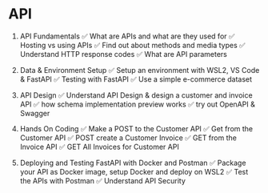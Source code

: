 # API

1. API Fundamentals
✅ What are APIs and what are they used for
✅ Hosting vs using APIs
✅ Find out about methods and media types
✅ Understand HTTP response codes
✅ What are API parameters

2. Data & Environment Setup
✅ Setup an environment with WSL2, VS Code & FastAPI
✅ Testing with FastAPI
✅ Use a simple e-commerce dataset

3. API Design
✅ Understand API Design & design a customer and invoice API
✅ how schema implementation preview works
✅ try out OpenAPI & Swagger

4. Hands On Coding
✅ Make a POST to the Customer API
✅ Get from the Customer API
✅ POST create a Customer Invoice 
✅ GET from the Invoice API
✅ GET All Invoices for Customer API

5. Deploying and Testing FastAPI with Docker and Postman
✅ Package your API as Docker image, setup Docker and deploy on WSL2
✅ Test the APIs with Postman
✅ Understand API Security


